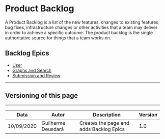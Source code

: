 # Product Backlog

A Product Backlog is a list of the new features, changes to existing features, bug fixes, infrastructure changes or other activities that a team may deliver in order to achieve a specific outcome. The product backlog is the single authoritative source for things that a team works on.

## Backlog Epics
* [User](./backlogEpics/GrathsAndSearch.md)
* [Graphs and Search](./backlogEpics/GraphsAndSearch.md)
* [Submission and Review](./backlogEpics/SubmissionAndReview.md)

---

## Versioning of this page
---

| Data | Autor | Description | Version |
|------|-------|-----------|--------|
| 10/09/2020 | Guilherme Deusdará | Creates the page and adds Backlog Epics | 1.0 |
